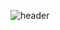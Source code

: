 ![header](https://capsule-render.vercel.app/api?type=egg&color=FFD159&text=Welcome%20harim's%20Github&height=100&width=300&textBg=FFD159&fontColor=FFA500)
